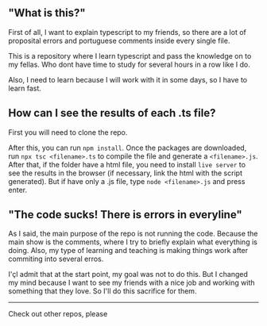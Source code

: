 ## "What is this?"

First of all, I want to explain typescript to my friends, so there are a lot of proposital errors and portuguese comments inside every single file.

This is a repository where I learn typescript and pass the knowledge on to my fellas. Who dont have time to study for several hours in a row like I do.

Also, I need to learn because I will work with it in some days, so I have to learn fast.

## How can I see the results of each .ts file?

First you will need to clone the repo.

After this, you can run `npm install`. Once the packages are downloaded, run `npx tsc <filename>.ts` to compile the file and generate a `<filename>.js`. After that, if the folder have a html file, you need to install `live server` to see the results in the browser (if necessary, link the html with the script generated). But if have only a .js file, type `node <filename>.js` and press enter.

## "The code sucks! There is errors in everyline"

As I said, the main purpose of the repo is not running the code. Because the main show is the comments, where I try to briefly explain what everything is doing. Also, my type of learning and teaching is making things work after commiting into several erros.

I'çl admit that at the start point, my goal was not to do this. But I changed my mind because I want to see my friends with a nice job and working with something that they love. So I'll do this sacrifice for them.

---

Check out other repos, please
